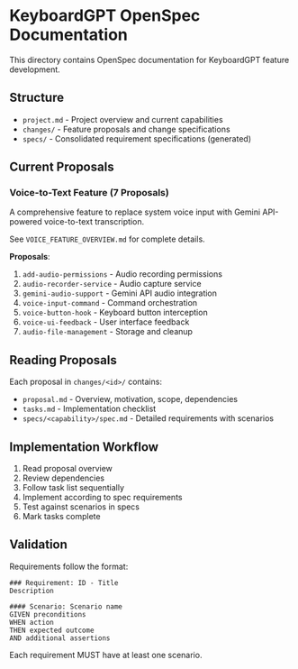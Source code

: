 # KeyboardGPT OpenSpec Documentation

This directory contains OpenSpec documentation for KeyboardGPT feature development.

## Structure

- `project.md` - Project overview and current capabilities
- `changes/` - Feature proposals and change specifications
- `specs/` - Consolidated requirement specifications (generated)

## Current Proposals

### Voice-to-Text Feature (7 Proposals)

A comprehensive feature to replace system voice input with Gemini API-powered voice-to-text transcription.

See `VOICE_FEATURE_OVERVIEW.md` for complete details.

**Proposals**:
1. `add-audio-permissions` - Audio recording permissions
2. `audio-recorder-service` - Audio capture service
3. `gemini-audio-support` - Gemini API audio integration
4. `voice-input-command` - Command orchestration
5. `voice-button-hook` - Keyboard button interception
6. `voice-ui-feedback` - User interface feedback
7. `audio-file-management` - Storage and cleanup

## Reading Proposals

Each proposal in `changes/<id>/` contains:
- `proposal.md` - Overview, motivation, scope, dependencies
- `tasks.md` - Implementation checklist
- `specs/<capability>/spec.md` - Detailed requirements with scenarios

## Implementation Workflow

1. Read proposal overview
2. Review dependencies
3. Follow task list sequentially
4. Implement according to spec requirements
5. Test against scenarios in specs
6. Mark tasks complete

## Validation

Requirements follow the format:
```
### Requirement: ID - Title
Description

#### Scenario: Scenario name
GIVEN preconditions
WHEN action
THEN expected outcome
AND additional assertions
```

Each requirement MUST have at least one scenario.

